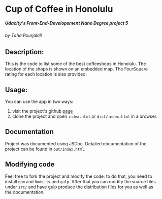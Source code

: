 # Cup of Coffee in Honolulu
##### Udacity's Front-End-Developement Nano Degree project 5
###### by Taha Pourjalali

## Description: 
This is the code to list some of the best coffeeshops in Honolulu.  The location of the shops is shown on an embedded map.  The FourSquare rating for each location is also provided. 

## Usage:
You can use the app in two ways: 
1. visit the project's github [page](https://tahahojati.github.io/FEWP5A-Honolulu-Coffee)
2. clone the project and open `index.html` or `dist/index.html` in a browser. 

## Documentation
Project was documented using JSDoc. Detailed documentation of the project can be found in `out/index.html`. 

## Modifying code
Feel free to fork the project and modify the code. to do that, you need to install `npm` and `Node.js` and `gulp`. After that you can modify the source files under `src/` and have gulp produce the distribution files for you as well as the documentation. 
